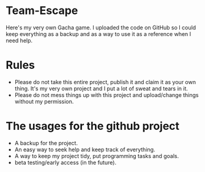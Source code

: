 # Team-Escape
Here's my very own Gacha game. I uploaded the code
on GitHub so I could keep everything as a backup
and as a way to use it as a reference when I need
help.

# Rules
- Please do not take this entire project, publish it
and claim it as your own thing. It's my very own
project and I put a lot of sweat and tears in it.
- Please do not mess things up with this project
and upload/change things without my permission.

# The usages for the github project
- A backup for the project.
- An easy way to seek help and keep track of
everything.
- A way to keep my project tidy, put programming
tasks and goals.
- beta testing/early access (in the future).
